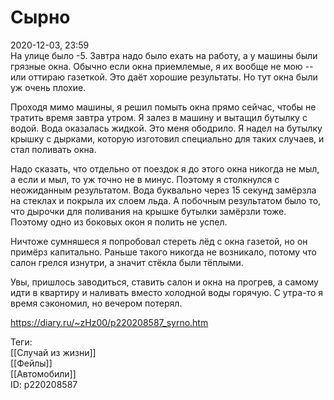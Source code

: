 Сырно
======

   
 2020-12-03, 23:59   
  На улице было -5. Завтра надо было ехать на работу, а у машины были грязные окна. Обычно если окна приемлемые, я их вообще не мою -- или оттираю газеткой. Это даёт хорошие результаты. Но тут окна были уж очень плохие.   
   
 Проходя мимо машины, я решил помыть окна прямо сейчас, чтобы не тратить время завтра утром. Я залез в машину и вытащил бутылку с водой. Вода оказалась жидкой. Это меня ободрило. Я надел на бутылку крышку с дырками, которую изготовил специально для таких случаев, и стал поливать окна.   
   
 Надо сказать, что отдельно от поездок я до этого окна никогда не мыл, а если и мыл, то уж точно не в минус. Поэтому я столкнулся с неожиданным результатом. Вода буквально через 15 секунд замёрзла на стеклах и покрыла их слоем льда. А побочным результатом было то, что дырочки для поливания на крышке бутылки замёрзли тоже. Поэтому одно из боковых окон я полить не успел.   
   
 Ничтоже сумняшеся я попробовал стереть лёд с окна газетой, но он примёрз капитально. Раньше такого никогда не возникало, потому что салон грелся изнутри, а значит стёкла были тёплыми.   
   
 Увы, пришлось заводиться, ставить салон и окна на прогрев, а самому идти в квартиру и наливать вместо холодной воды горячую. С утра-то я время сэкономил, но вечером потерял.   
    
 <https://diary.ru/~zHz00/p220208587_syrno.htm>   
   
 Теги:   
 [[Случай из жизни]]   
 [[Фейлы]]   
 [[Автомобили]]   
 ID: p220208587